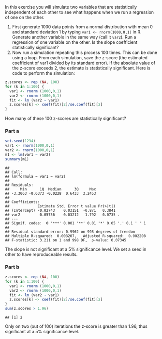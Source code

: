 In this exercise you will simulate two variables that are statistically independent of each other to see what happens when we run a regression of one on the other.

1.  First generate 1000 data points from a normal distribution with mean 0 and standard deviation 1 by typing `var1 <- rnorm(1000,0,1)` in R. Generate another variable in the same way (call it `var2`). Run a regression of one variable on the other. Is the slope coefficient statistically significant?
2.  Now run a simulation repeating this process 100 times. This can be done using a loop. From each simulation, save the z-score (the estimated coefficient of var1 divided by its standard error). If the absolute value of the z-score exceeds 2, the estimate is statistically significant. Here is code to perform the simulation:

``` r
z.scores <- rep (NA, 100) 
for (k in 1:100) {
  var1 <- rnorm (1000,0,1)
  var2 <- rnorm (1000,0,1)
  fit <- lm (var2 ~ var1)
  z.scores[k] <- coef(fit)[2]/se.coef(fit)[2]
}
```

How many of these 100 z-scores are statistically significant?

### Part a

``` r
set.seed(1234)
var1 <- rnorm(1000,0,1)
var2 <- rnorm(1000,0,1)
m1 <- lm(var1 ~ var2)
summary(m1)
```

    ## 
    ## Call:
    ## lm(formula = var1 ~ var2)
    ## 
    ## Residuals:
    ##     Min      1Q  Median      3Q     Max 
    ## -3.3063 -0.6373 -0.0228  0.6433  3.2453 
    ## 
    ## Coefficients:
    ##             Estimate Std. Error t value Pr(>|t|)  
    ## (Intercept) -0.02743    0.03151  -0.871   0.3841  
    ## var2         0.05756    0.03212   1.792   0.0735 .
    ## ---
    ## Signif. codes:  0 '***' 0.001 '**' 0.01 '*' 0.05 '.' 0.1 ' ' 1
    ## 
    ## Residual standard error: 0.9962 on 998 degrees of freedom
    ## Multiple R-squared:  0.003207,   Adjusted R-squared:  0.002208 
    ## F-statistic: 3.211 on 1 and 998 DF,  p-value: 0.07345

The slope is not significant at a 5% significance level. We set a seed in other to have reproduceable results.

### Part b

``` r
z.scores <- rep (NA, 100) 
for (k in 1:100) {
  var1 <- rnorm (1000,0,1)
  var2 <- rnorm (1000,0,1)
  fit <- lm (var2 ~ var1)
  z.scores[k] <- coef(fit)[2]/se.coef(fit)[2]
}
sum(z.scores > 1.96)
```

    ## [1] 2

Only on two (out of 100) iterations the z-score is greater than 1.96, thus significant at a 5% significance level.
